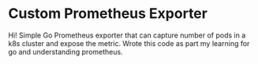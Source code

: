 # Custom Prometheus Exporter

Hi! Simple Go Prometheus exporter that can capture number of pods in a k8s cluster and expose the metric. Wrote this code as part my learning for go and understanding prometheus.